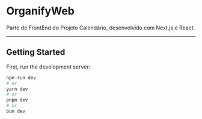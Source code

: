 # OrganifyWeb

Parte de FrontEnd do Projeto Calendário, desenvolvido com Next.js e React.

---

## Getting Started

First, run the development server:

```bash
npm run dev
# or
yarn dev
# or
pnpm dev
# or
bun dev
